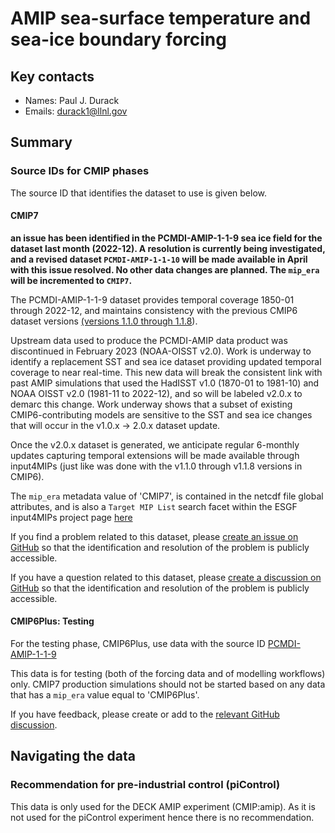<!--- These values are used by `fill-out-auto-generated-sections.py` -->
<!--- forcing="amip-ssts" -->
<!--- source_id_stub="PCMDI-AMIP" -->
# AMIP sea-surface temperature and sea-ice boundary forcing

## Key contacts

- Names: Paul J. Durack
- Emails: durack1@llnl.gov

## Summary

<!--- begin-cmip7-phases-source-ids -->
<!--- Do not edit this section, it is automatically updated when the docs are built -->
### Source IDs for CMIP phases

The source ID that identifies the dataset to use is given below.

#### CMIP7

**an issue has been identified in the PCMDI-AMIP-1-1-9 sea ice field for the dataset last month (2022-12).
A resolution is currently being investigated, and a revised dataset `PCMDI-AMIP-1-1-10` will be made available
in April with this issue resolved. No other data changes are planned. The `mip_era` will be incremented
to `CMIP7`.**

<!--
For CMIP7, use data with the source ID [PCMDI-AMIP-1-1-9](https://aims2.llnl.gov/search?project=input4MIPs&versionType=all&&activeFacets=%7B%22source_id%22%3A%5B%22PCMDI-AMIP-1-1-9%22%5D%7D)
-->
The PCMDI-AMIP-1-1-9 dataset provides temporal coverage 1850-01 through 2022-12, and maintains consistency
with the previous CMIP6 dataset versions [(versions 1.1.0 through 1.1.8](https://aims2.llnl.gov/search?project=input4MIPs&versionType=all&activeFacets=%7B%22mip_era%22%3A%22CMIP6%22%2C%22institution_id%22%3A%22PCMDI%22%7D)).

Upstream data used to produce the PCMDI-AMIP data product was discontinued in February 2023 (NOAA-OISST v2.0).
Work is underway to identify a replacement SST and sea ice dataset providing updated temporal coverage to near
real-time. This new data will break the consistent link with past AMIP simulations that used the HadISST v1.0
(1870-01 to 1981-10) and NOAA OISST v2.0 (1981-11 to 2022-12), and so will be labeled v2.0.x to demarc this
change. Work underway shows that a subset of existing CMIP6-contributing models are sensitive to the SST and
sea ice changes that will occur in the v1.0.x -> 2.0.x dataset update.

Once the v2.0.x dataset is generated, we anticipate regular 6-monthly updates capturing temporal extensions
will be made available through input4MIPs (just like was done with the v1.1.0 through v1.1.8 versions in CMIP6).

The `mip_era` metadata value of 'CMIP7', is contained in the netcdf file global attributes, and is also
a `Target MIP List` search facet within the ESGF input4MIPs project page [here](https://aims2.llnl.gov/search/input4MIPs)

If you find a problem related to this dataset, please
[create an issue on GitHub](https://github.com/PCMDI/input4MIPs_CVs/issues/new?template=data_issue.md)
so that the identification and resolution of the problem is publicly accessible.

If you have a question related to this dataset, please
[create a discussion on GitHub](https://github.com/PCMDI/input4MIPs_CVs/discussions)
so that the identification and resolution of the problem is publicly accessible.

#### CMIP6Plus: Testing

For the testing phase, CMIP6Plus, use data with the source ID [PCMDI-AMIP-1-1-9](https://aims2.llnl.gov/search?project=input4MIPs&versionType=all&&activeFacets=%7B%22source_id%22%3A%5B%22PCMDI-AMIP-1-1-9%22%5D%7D)

This data is for testing (both of the forcing data and of modelling workflows) only.
CMIP7 production simulations should not be started based on any data that has a `mip_era` value equal to 'CMIP6Plus'.

If you have feedback, please create or add to the [relevant GitHub discussion](https://github.com/PCMDI/input4MIPs_CVs/discussions).

<!--- end-cmip7-phases-source-ids -->

<!--- placeholder for piControl recommendation -->
## Navigating the data

### Recommendation for pre-industrial control (piControl)

This data is only used for the DECK AMIP experiment (CMIP:amip). As it is not used for the piControl
experiment hence there is no recommendation.

<!--- end of placeholder for piControl recommendation -->

<!--- begin-revision-history -->
<!--- Do not edit this section, it is automatically updated when the docs are built -->
<!--- No revisions, hence section is blank -->
<!--- end-revision-history -->
